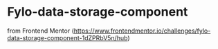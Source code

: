 # Fylo-data-storage-component
from Frontend Mentor (https://www.frontendmentor.io/challenges/fylo-data-storage-component-1dZPRbV5n/hub)
